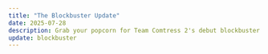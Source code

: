 ```yaml
---
title: "The Blockbuster Update"
date: 2025-07-28
description: Grab your popcorn for Team Comtress 2's debut blockbuster hit!
update: blockbuster
---
```

